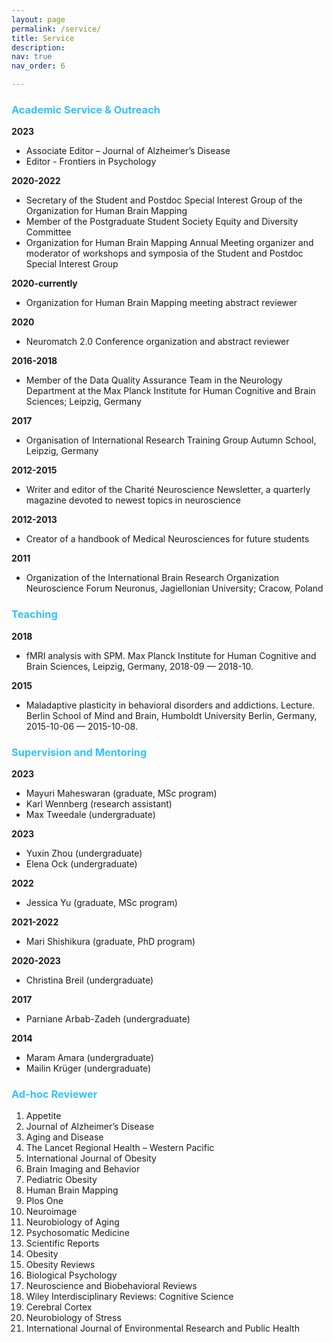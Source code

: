 ```yaml
---
layout: page
permalink: /service/
title: Service
description:
nav: true
nav_order: 6

---
```


### <span style="color:#33c1ff">Academic Service & Outreach</span>

**2023**
- Associate Editor – Journal of Alzheimer’s Disease
- Editor - Frontiers in Psychology

**2020-2022**
- Secretary of the Student and Postdoc Special Interest Group of the Organization for Human Brain Mapping
- Member of the Postgraduate Student Society Equity and Diversity Committee
- Organization for Human Brain Mapping Annual Meeting organizer and moderator of workshops and symposia of the Student and Postdoc Special Interest Group

**2020-currently**
- Organization for Human Brain Mapping meeting abstract reviewer


**2020**
- Neuromatch 2.0 Conference organization and abstract reviewer

**2016-2018**
- Member of the Data Quality Assurance Team in the Neurology Department at the Max Planck Institute for Human Cognitive and Brain Sciences; Leipzig, Germany

**2017**
- Organisation of International Research Training Group Autumn School, Leipzig, Germany

**2012-2015**
- Writer and editor of the Charité Neuroscience Newsletter, a quarterly magazine devoted to newest topics in neuroscience

**2012-2013**
- Creator of a handbook of Medical Neurosciences for future students

**2011**
- Organization of the International Brain Research Organization Neuroscience Forum Neuronus, Jagiellonian University; Cracow, Poland


### <span style="color:#33c1ff">Teaching</span>

**2018**
- fMRI analysis with SPM. Max Planck Institute for Human Cognitive and Brain Sciences, Leipzig, Germany, 2018-09 — 2018-10.

**2015**
- Maladaptive plasticity in behavioral disorders and addictions. Lecture. Berlin School of Mind and Brain, Humboldt University Berlin, Germany, 2015-10-06 — 2015-10-08.

### <span style="color:#33c1ff">Supervision and Mentoring</span>

**2023**
- Mayuri Maheswaran (graduate, MSc program)
- Karl Wennberg (research assistant)
- Max Tweedale (undergraduate)

**2023**
- Yuxin Zhou (undergraduate)
- Elena Ock (undergraduate)

**2022**
- Jessica Yu (graduate, MSc program)

**2021-2022**
- Mari Shishikura (graduate, PhD program)

**2020-2023**
- Christina Breil (undergraduate)

**2017**
- Parniane Arbab-Zadeh (undergraduate)

**2014**
- Maram Amara (undergraduate)
- Mailin Krüger (undergraduate)

### <span style="color:#33c1ff">Ad-hoc Reviewer</span>

1. Appetite
2. Journal of Alzheimer’s Disease
3. Aging and Disease
4. The Lancet Regional Health – Western Pacific
5. International Journal of Obesity
6. Brain Imaging and Behavior
7. Pediatric Obesity
8. Human Brain Mapping
9. Plos One
10. Neuroimage
11. Neurobiology of Aging
12. Psychosomatic Medicine
13. Scientific Reports
14. Obesity
15. Obesity Reviews
16. Biological Psychology
17. Neuroscience and Biobehavioral Reviews
18. Wiley Interdisciplinary Reviews: Cognitive Science
19. Cerebral Cortex
20. Neurobiology of Stress
21. International Journal of Environmental Research and Public Health